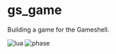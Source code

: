 # gs_game
Building a game for the Gameshell.

![lua](https://img.shields.io/badge/Love2D-11.3-informational?logo=lua&style=plastic)
![phase](https://img.shields.io/badge/Phase-Development-important?logo=atom&style=plastic)

